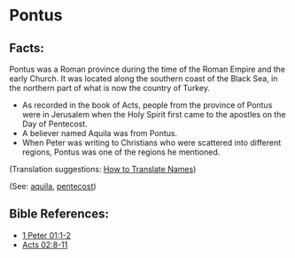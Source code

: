 # Pontus #

## Facts: ##

Pontus was a Roman province during the time of the Roman Empire and the early Church. It was located along the southern coast of the Black Sea, in the northern part of what is now the country of Turkey.

* As recorded in the book of Acts, people from the province of Pontus were in Jerusalem when the Holy Spirit first came to the apostles on the Day of Pentecost.
* A believer named Aquila was from Pontus.
* When Peter was writing to Christians who were scattered into different regions, Pontus was one of the regions he mentioned.

(Translation suggestions: [How to Translate Names](https://git.door43.org/Door43/en-ta-translate-vol1/src/master/content/translate_names.md))

(See: [aquila](../other/aquila.md), [pentecost](../other/pentecost.md)) 

## Bible References: ##

* [1 Peter 01:1-2](https://door43.org/en/bible/notes/1pe/01/01)
* [Acts 02:8-11](https://door43.org/en/bible/notes/act/02/08)

